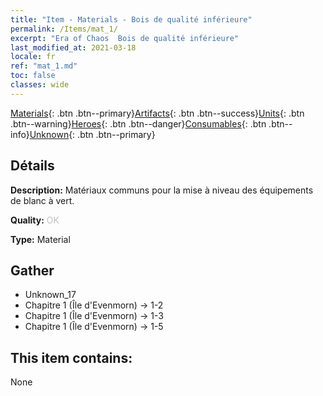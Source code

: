 ```yaml
---
title: "Item - Materials - Bois de qualité inférieure"
permalink: /Items/mat_1/
excerpt: "Era of Chaos  Bois de qualité inférieure"
last_modified_at: 2021-03-18
locale: fr
ref: "mat_1.md"
toc: false
classes: wide
---
```

 [Materials](/fr/Items/){: .btn .btn--primary}[Artifacts](/fr/Items/Artifacts/){: .btn .btn--success}[Units](/fr/Items/Units/){: .btn .btn--warning}[Heroes](/fr/Items/Heroes/){: .btn .btn--danger}[Consumables](/fr/Items/Consumables/){: .btn .btn--info}[Unknown](/fr/Items/Unknown/){: .btn .btn--primary}

## Détails
 **Description:** Matériaux communs pour la mise à niveau des équipements de blanc à vert.

 **Quality:** <span style="color: #C0C0C0">OK</span>

 **Type:** Material

## Gather

*    Unknown_17 
*    Chapitre 1 (Île d'Evenmorn) -> 1-2 
*    Chapitre 1 (Île d'Evenmorn) -> 1-3 
*    Chapitre 1 (Île d'Evenmorn) -> 1-5 

## This item contains:

  None

